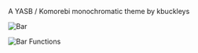 A YASB / Komorebi monochromatic theme by kbuckleys

![Bar](https://cdn.discordapp.com/attachments/295975138887991296/1390973239785689198/1.png?ex=686a3447&is=6868e2c7&hm=9e52d92c954c019b7eff15fdd3e8794bd6182474164bcc7b2c0397b605533231&)

![Bar Functions](https://cdn.discordapp.com/attachments/295975138887991296/1390973240104583270/2.png?ex=686a3447&is=6868e2c7&hm=5cc645b4bca11edb197975cac55385347f573a9b72030abf3eecb0fd2fc4dda1&)
